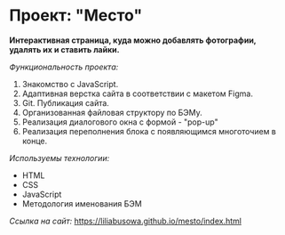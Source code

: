 # Проект: "Место"

**Интерактивная страница, куда можно добавлять фотографии, удалять их и ставить лайки.**

*Функциональность проекта:*  
1. Знакомство с JavaScript.  
2. Адаптивная верстка сайта в соответствии с макетом Figma.  
3. Git. Публикация сайта.  
4. Организованная файловая структору по БЭМу.  
5. Реализация диалогового окна с формой - "pop-up"  
6. Реализация переполнения блока с появляющимся многоточием в конце.  


*Используемы технологии:*  
* HTML  
* CSS  
* JavaScript
* Методология именования БЭМ  

*Ссылка на сайт:* 
https://liliabusowa.github.io/mesto/index.html